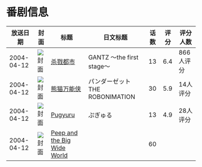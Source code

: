 # 番剧信息

|放送日期|封面|标题|日文标题|话数|评分|评分人数|
|---|---|---|---|---|---|---|
|2004-04-12|![封面](https://lain.bgm.tv/pic/cover/c/fc/19/2750_6KLPH.jpg)|[杀戮都市](https://bangumi.tv/subject/2750)|GANTZ 〜the first stage〜|13|6.4|866人评分|
|2004-04-12|![封面](https://lain.bgm.tv/pic/cover/c/aa/6b/2980_Myy7g.jpg)|[熊猫万能侠](https://bangumi.tv/subject/2980)|パンダーゼット THE ROBONIMATION|30|5.9|14人评分|
|2004-04-12|![封面](https://lain.bgm.tv/pic/cover/c/c1/2b/28169_rKz31.jpg)|[Pugyuru](https://bangumi.tv/subject/28169)|ぷぎゅる|13|4.9|28人评分|
|2004-04-12|![封面](https://lain.bgm.tv/pic/cover/c/38/41/462204_4FQ4S.jpg)|[Peep and the Big Wide World](https://bangumi.tv/subject/462204)||60|||
